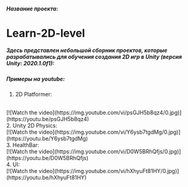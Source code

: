 ##### Название проекта: 
# Learn-2D-level
##### Здесь представлен небольшой сборник проектов, которые разрабатывались для обучения создания 2D игр в Unity (версия Unity: 2020.1.0f1):
##### Примеры на youtube:
1. 2D Platformer:
<br/>
[![Watch the video](https://img.youtube.com/vi/psGJH5b8qz4/0.jpg)](https://youtu.be/psGJH5b8qz4)
<br/>
2. Unity 2D Physics:
<br/>
[![Watch the video](https://img.youtube.com/vi/Y6ysb7tgdMg/0.jpg)](https://youtu.be/Y6ysb7tgdMg)
<br/>
3. HealthBar:
<br/>
[![Watch the video](https://img.youtube.com/vi/D0W5BRhQfjs/0.jpg)](https://youtu.be/D0W5BRhQfjs)
<br/>
4. UI:
<br/>
[![Watch the video](https://img.youtube.com/vi/hXhyuFt81HY/0.jpg)](https://youtu.be/hXhyuFt81HY)
<br/>
